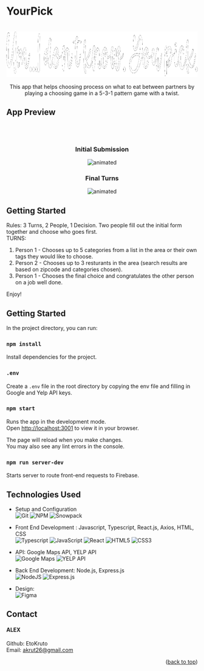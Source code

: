 # YourPick

<br />
<div align="center">
  <a href="https://github.com/EtoKruto/YourPick">
    <img src="src/assets/Logo_white.png" alt="Logo" height="120">
  </a>

  <p align="center">
            <p>This app that helps choosing process on what to eat between partners by playing a choosing game in a 5-3-1 pattern game with a twist.
  </p>
</div>

## App Preview
<br />
<div align="center"><br />
    <h3 align="center">Initial Submission</h3>

  <img src="https://media.giphy.com/media/uQvIlwGOFTZyAKLEiQ/giphy.gif" alt="animated" /><br />
    <h3 align="center">Final Turns</h3>

  <img src="https://media.giphy.com/media/uSw8G3SZnCadocoCkc/giphy-downsized.gif" alt="animated" /><br />

  </div>


## Getting Started 
Rules:
3 Turns, 2 People, 1 Decision.
Two people fill out the initial form together and choose who goes first. \
TURNS:
1. Person 1 - Chooses up to 5 categories from a list in the area or their own tags they would like to choose.
2. Person 2 - Chooses up to 3 resturants in the area (search results are based on zipcode and categories chosen).
3. Person 1 - Chooses the final choice and congratulates the other person on a job well done.

Enjoy!

## Getting Started 

In the project directory, you can run:

### `npm install`

Install dependencies for the project.

### `.env`

Create a `.env` file in the root directory by copying the env file and filling in Google and Yelp API keys.

### `npm start`

Runs the app in the development mode.\
Open [http://localhost:3001](http://localhost:3001) to view it in your browser.

The page will reload when you make changes.\
You may also see any lint errors in the console.

### `npm run server-dev`

Starts server to route front-end requests to Firebase.

## Technologies Used

- Setup and Configuration \
![Git](https://img.shields.io/badge/git-%23F05033.svg?style=for-the-badge&logo=git&logoColor=white)
![NPM](https://img.shields.io/badge/NPM-%23000000.svg?style=for-the-badge&logo=npm&logoColor=white)
![Snowpack](https://img.shields.io/badge/SnowPack-Build%20Tool-white)


- Front End Development : Javascript, Typescript, React.js, Axios, HTML, CSS \
![Typescript](https://img.shields.io/badge/TypeScript-007ACC?style=for-the-badge&logo=typescript&logoColor=white)
![JavaScript](https://img.shields.io/badge/javascript-%23323330.svg?style=for-the-badge&logo=javascript&logoColor=%23F7DF1E)
![React](https://img.shields.io/badge/react-%2320232a.svg?style=for-the-badge&logo=react&logoColor=%2361DAFB)
![HTML5](https://img.shields.io/badge/html5-%23E34F26.svg?style=for-the-badge&logo=html5&logoColor=white)
![CSS3](https://img.shields.io/badge/css3-%231572B6.svg?style=for-the-badge&logo=css3&logoColor=white)

- API: Google Maps API, YELP API \
![Google Maps](https://img.shields.io/badge/Google%20Maps-API-blue)
![YELP API](https://img.shields.io/badge/YELP-API-red)

- Back End Development: Node.js, Express.js \
![NodeJS](https://img.shields.io/badge/node.js-6DA55F?style=for-the-badge&logo=node.js&logoColor=white)
![Express.js](https://img.shields.io/badge/express.js-%23404d59.svg?style=for-the-badge&logo=express&logoColor=%2361DAFB)

- Design: \
![Figma](https://img.shields.io/badge/figma-%23F24E1E.svg?style=for-the-badge&logo=figma&logoColor=white)

## Contact

#### ALEX
Github: EtoKruto <br />
Email: akrut26@gmail.com

<p align="right">(<a href="#top">back to top</a>)</p>
